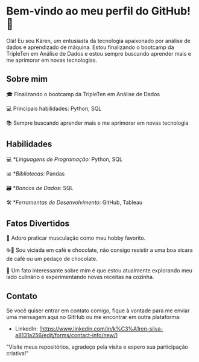  # Bem-vindo ao meu perfil do GitHub! 👋

Olá! Eu sou Káren, um entusiasta da tecnologia apaixonado por análise de dados e aprendizado de máquina. Estou finalizando o bootcamp da TripleTen em Análise de Dados e estou sempre buscando aprender mais e me aprimorar em novas tecnologias.


## Sobre mim
 🎓 Finalizando o bootcamp da TripleTen em Análise de Dados
 
 💻 Principais habilidades: Python, SQL
 
 📚 Sempre buscando aprender mais e me aprimorar em novas tecnologia

 

## Habilidades
 💻 **Linguagens de Programação:* Python, SQL
 
 📊 **Bibliotecas:* Pandas
 
 🗃️ **Bancos de Dados:* SQL
 
 🛠️ **Ferramentas de Desenvolvimento:* GitHub, Tableau



## Fatos Divertidos
 💪 Adoro praticar musculação como meu hobby favorito.
 
 ☕️🍫 Sou viciada em café e chocolate, não consigo resistir a uma boa xícara de café ou um pedaço de chocolate.
 
 🍳 Um fato interessante sobre mim é que estou atualmente explorando meu lado culinário e experimentando novas receitas na cozinha.



## Contato
Se você quiser entrar em contato comigo, fique à vontade para me enviar uma mensagem aqui no GitHub ou me encontrar em outra plataforma:

- LinkedIn: [https://www.linkedin.com/in/k%C3%A1ren-silva-a8131a256/edit/forms/contact-info/new/]

"Visite meus repositórios, agradeço pela visita e espero sua participação criativa!"
